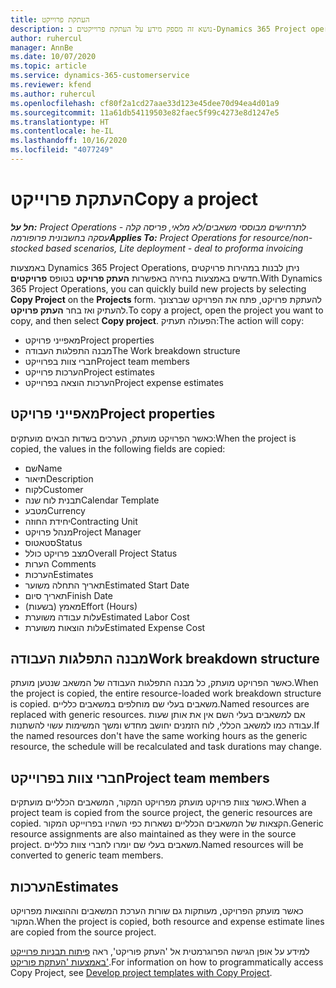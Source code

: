```yaml
---
title: העתקת פרוייקט
description: נושא זה מספק מידע על העתקת פרוייקטים ב-Dynamics 365 Project operations.
author: ruhercul
manager: AnnBe
ms.date: 10/07/2020
ms.topic: article
ms.service: dynamics-365-customerservice
ms.reviewer: kfend
ms.author: ruhercul
ms.openlocfilehash: cf80f2a1cd27aae33d123e45dee70d94ea4d01a9
ms.sourcegitcommit: 11a61db54119503e82faec5f99c4273e8d1247e5
ms.translationtype: HT
ms.contentlocale: he-IL
ms.lasthandoff: 10/16/2020
ms.locfileid: "4077249"
---
```

# <a name="copy-a-project"></a><span data-ttu-id="ac2fb-103">העתקת פרוייקט</span><span class="sxs-lookup"><span data-stu-id="ac2fb-103">Copy a project</span></span>

<span data-ttu-id="ac2fb-104">_**חל על:** Project Operations לתרחישים מבוססי משאבים/לא מלאי, פריסה קלה - עסקה בחשבונית פרופורמה_</span><span class="sxs-lookup"><span data-stu-id="ac2fb-104">_**Applies To:** Project Operations for resource/non-stocked based scenarios, Lite deployment - deal to proforma invoicing_</span></span>

<span data-ttu-id="ac2fb-105">באמצעות Dynamics 365 Project Operations, ניתן לבנות במהירות פרויקטים חדשים באמצעות בחירה באפשרות **העתק פרויקט** בטופס **פרויקטים**.</span><span class="sxs-lookup"><span data-stu-id="ac2fb-105">With Dynamics 365 Project Operations, you can quickly build new projects by selecting **Copy Project** on the **Projects** form.</span></span> <span data-ttu-id="ac2fb-106">להעתקת פרויקט, פתח את הפרויקט שברצונך להעתיק ואז בחר **העתק פרויקט**.</span><span class="sxs-lookup"><span data-stu-id="ac2fb-106">To copy a project, open the project you want to copy, and then select **Copy project**.</span></span> <span data-ttu-id="ac2fb-107">הפעולה תעתיק:</span><span class="sxs-lookup"><span data-stu-id="ac2fb-107">The action will copy:</span></span>

- <span data-ttu-id="ac2fb-108">מאפייני פרויקט</span><span class="sxs-lookup"><span data-stu-id="ac2fb-108">Project properties</span></span>
- <span data-ttu-id="ac2fb-109">מבנה התפלגות העבודה</span><span class="sxs-lookup"><span data-stu-id="ac2fb-109">The Work breakdown structure</span></span>
- <span data-ttu-id="ac2fb-110">חברי צוות בפרוייקט</span><span class="sxs-lookup"><span data-stu-id="ac2fb-110">Project team members</span></span>
- <span data-ttu-id="ac2fb-111">הערכות פרוייקט</span><span class="sxs-lookup"><span data-stu-id="ac2fb-111">Project estimates</span></span>
- <span data-ttu-id="ac2fb-112">הערכות הוצאה בפרוייקט</span><span class="sxs-lookup"><span data-stu-id="ac2fb-112">Project expense estimates</span></span>

## <a name="project-properties"></a><span data-ttu-id="ac2fb-113">מאפייני פרויקט</span><span class="sxs-lookup"><span data-stu-id="ac2fb-113">Project properties</span></span>

<span data-ttu-id="ac2fb-114">כאשר הפרויקט מועתק, הערכים בשדות הבאים מועתקים:</span><span class="sxs-lookup"><span data-stu-id="ac2fb-114">When the project is copied, the values in the following fields are copied:</span></span>

- <span data-ttu-id="ac2fb-115">שם</span><span class="sxs-lookup"><span data-stu-id="ac2fb-115">Name</span></span>
- <span data-ttu-id="ac2fb-116">תיאור</span><span class="sxs-lookup"><span data-stu-id="ac2fb-116">Description</span></span>
- <span data-ttu-id="ac2fb-117">לקוח</span><span class="sxs-lookup"><span data-stu-id="ac2fb-117">Customer</span></span>
- <span data-ttu-id="ac2fb-118">תבנית לוח שנה</span><span class="sxs-lookup"><span data-stu-id="ac2fb-118">Calendar Template</span></span>
- <span data-ttu-id="ac2fb-119">מטבע</span><span class="sxs-lookup"><span data-stu-id="ac2fb-119">Currency</span></span>
- <span data-ttu-id="ac2fb-120">יחידת החוזה</span><span class="sxs-lookup"><span data-stu-id="ac2fb-120">Contracting Unit</span></span>
- <span data-ttu-id="ac2fb-121">מנהל פרויקט</span><span class="sxs-lookup"><span data-stu-id="ac2fb-121">Project Manager</span></span>
- <span data-ttu-id="ac2fb-122">סטאטוס</span><span class="sxs-lookup"><span data-stu-id="ac2fb-122">Status</span></span>
- <span data-ttu-id="ac2fb-123">מצב פרויקט כולל</span><span class="sxs-lookup"><span data-stu-id="ac2fb-123">Overall Project Status</span></span>
- <span data-ttu-id="ac2fb-124">הערות </span><span class="sxs-lookup"><span data-stu-id="ac2fb-124">Comments</span></span>
- <span data-ttu-id="ac2fb-125">הערכות</span><span class="sxs-lookup"><span data-stu-id="ac2fb-125">Estimates</span></span>
- <span data-ttu-id="ac2fb-126">תאריך התחלה משוער</span><span class="sxs-lookup"><span data-stu-id="ac2fb-126">Estimated Start Date</span></span>
- <span data-ttu-id="ac2fb-127">תאריך סיום</span><span class="sxs-lookup"><span data-stu-id="ac2fb-127">Finish Date</span></span>
- <span data-ttu-id="ac2fb-128">מאמץ (בשעות)</span><span class="sxs-lookup"><span data-stu-id="ac2fb-128">Effort (Hours)</span></span>
- <span data-ttu-id="ac2fb-129">עלות עבודה משוערת</span><span class="sxs-lookup"><span data-stu-id="ac2fb-129">Estimated Labor Cost</span></span>
- <span data-ttu-id="ac2fb-130">עלות הוצאות משוערת</span><span class="sxs-lookup"><span data-stu-id="ac2fb-130">Estimated Expense Cost</span></span>

## <a name="work-breakdown-structure"></a><span data-ttu-id="ac2fb-131">מבנה התפלגות העבודה</span><span class="sxs-lookup"><span data-stu-id="ac2fb-131">Work breakdown structure</span></span>

<span data-ttu-id="ac2fb-132">כאשר הפרויקט מועתק, כל מבנה התפלגות העבודה של המשאב שנטען מועתק.</span><span class="sxs-lookup"><span data-stu-id="ac2fb-132">When the project is copied, the entire resource-loaded work breakdown structure is copied.</span></span> <span data-ttu-id="ac2fb-133">משאבים בעלי שם מוחלפים במשאבים כלליים.</span><span class="sxs-lookup"><span data-stu-id="ac2fb-133">Named resources are replaced with generic resources.</span></span> <span data-ttu-id="ac2fb-134">אם למשאבים בעלי השם אין את אותן שעות עבודה כמו למשאב הכללי, לוח הזמנים יחושב מחדש ומשך המשימות עשוי להשתנות.</span><span class="sxs-lookup"><span data-stu-id="ac2fb-134">If the named resources don't have the same working hours as the generic resource, the schedule will be recalculated and task durations may change.</span></span>

## <a name="project-team-members"></a><span data-ttu-id="ac2fb-135">חברי צוות בפרוייקט</span><span class="sxs-lookup"><span data-stu-id="ac2fb-135">Project team members</span></span>

<span data-ttu-id="ac2fb-136">כאשר צוות פרויקט מועתק מפרויקט המקור, המשאבים הכלליים מועתקים.</span><span class="sxs-lookup"><span data-stu-id="ac2fb-136">When a project team is copied from the source project, the generic resources are copied.</span></span> <span data-ttu-id="ac2fb-137">הקצאות של המשאבים הכלליים נשארות כפי השהיו בפרוייקט המקור.</span><span class="sxs-lookup"><span data-stu-id="ac2fb-137">Generic resource assignments are also maintained as they were in the source project.</span></span> <span data-ttu-id="ac2fb-138">משאבים בעלי שם יומרו לחברי צוות כלליים.</span><span class="sxs-lookup"><span data-stu-id="ac2fb-138">Named resources will be converted to generic team members.</span></span>

## <a name="estimates"></a><span data-ttu-id="ac2fb-139">הערכות</span><span class="sxs-lookup"><span data-stu-id="ac2fb-139">Estimates</span></span>

<span data-ttu-id="ac2fb-140">כאשר מועתק הפרויקט, מעותקות גם שורות הערכת המשאבים וההוצאות מפרויקט המקור.</span><span class="sxs-lookup"><span data-stu-id="ac2fb-140">When the project is copied, both resource and expense estimate lines are copied from the source project.</span></span> 

<span data-ttu-id="ac2fb-141">למידע על אופן הגישה הפרוגרמטית אל 'העתק פוריקט', ראה [פיתוח תבניות פרוייקט באמצעות 'העתקת פוריקט'](dev-copy-project.md).</span><span class="sxs-lookup"><span data-stu-id="ac2fb-141">For information on how to programmatically access Copy Project, see [Develop project templates with Copy Project](dev-copy-project.md).</span></span>
